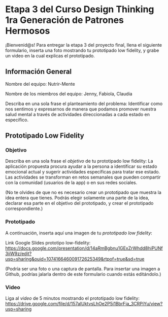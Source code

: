 # Etapa 3 del Curso Design Thinking 1ra Generación de Patrones Hermosos

¡Bienvenid@s!
Para entregar la etapa 3 del proyecto final, llena el siguiente formulario, inserta una foto mostrando tu prototipado low fidelity, y grabe un video en la cual explicas el prototipado.

## Información General

Nombre del equipo: Nutrir-Mente

Nombre de los miembros del equipo: Jenny, Fabiola, Claudia

Describa en una sola frase el planteamiento del problema: Identificar como nos sentimos y expresarnos de manera que podamos promover nuestra salud mental a través de actividades direccionadas a cada estado en específico.

## Prototipado Low Fidelity

### Objetivo

Describa en una sola frase el _objetivo_ de tu prototipado low fidelity: La aplicación propuesta procura ayudar a la persona a identificar su estado emocional actual y sugerir actividades específicas para tratar ese estado. Las actividades se transforman en retos semanales que pueden compartir con la comunidad (usuarios de la app) o en sus redes sociales.


(No te olvides de que no es necesario crear un prototipado que muestra la idea entera que tienes. Podrás elegir solamente una parte de la idea, declarar esa parte en el objetivo del prototipado, y crear el prototipado correspondiente.)

### Prototipado

A continuación, inserta aquí una imagen de tu _prototipado low fidelity_:

Link Google Slides prototipo low-fidelity: 
https://docs.google.com/presentation/d/14aRmBgbnu1GExZrWhdd8hiPUNf3iiW9z/edit?usp=sharing&ouid=107416646009172625349&rtpof=true&sd=true

(Podría ser una foto o una captura de pantalla. Para insertar una imagen a Github, podrías jalarla dentro de este formulario cuando estás editándolo.)

### Video

Liga al _video_ de 5 minutos mostrando el prototipado low fidelity:
https://drive.google.com/file/d/157alUktvsLhOe2P5i1BbrFia_3CRPiYu/view?usp=sharing

